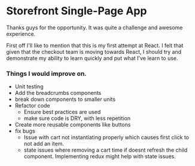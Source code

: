 # Storefront Single-Page App

Thanks guys for the opportunity. It was quite a challenge and awesome experience.

First off I'll like to mention that this is my first attempt at React. I felt that given that the checkout team is moving towards React, I should try and demonstrate my ability to learn quickly and put what I've learn to use.

### Things I would improve on.

* Unit testing
* Add the breadcrumbs components
* break down components to smaller units    
* Refactor code 
    * Ensure best practices are used
    * make sure code is DRY, with less repetition
* Create more reusable components like buttons
* fix bugs
    * Issue with cart not instantiating properly which causes first click to not add an item.
    * state issues where removing a cart time if doesnt refresh the child component. Implementing redux might help with state issues.
